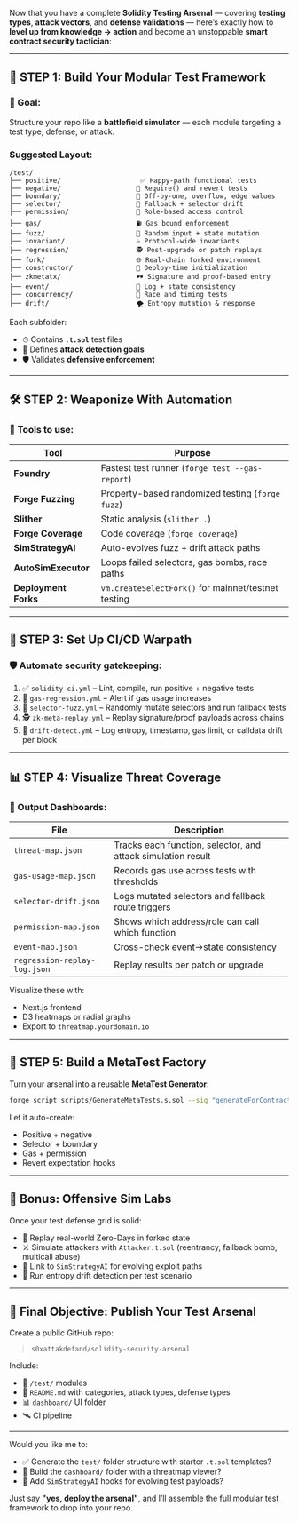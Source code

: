 Now that you have a complete **Solidity Testing Arsenal** — covering **testing types**, **attack vectors**, and **defense validations** — here’s exactly how to **level up from knowledge → action** and become an unstoppable **smart contract security tactician**:

---

## 🔧 STEP 1: Build Your Modular Test Framework

### 🎯 Goal:

Structure your repo like a **battlefield simulator** — each module targeting a test type, defense, or attack.

### Suggested Layout:

```
/test/
├── positive/                    ✅ Happy-path functional tests
├── negative/                   🚫 Require() and revert tests
├── boundary/                   🎯 Off-by-one, overflow, edge values
├── selector/                   🧩 Fallback + selector drift
├── permission/                 🔐 Role-based access control
├── gas/                        ⛽ Gas bound enforcement
├── fuzz/                       🎲 Random input + state mutation
├── invariant/                  ♾️ Protocol-wide invariants
├── regression/                 🕵️ Post-upgrade or patch replays
├── fork/                       🌐 Real-chain forked environment
├── constructor/                🧱 Deploy-time initialization
├── zkmetatx/                   🕶️ Signature and proof-based entry
├── event/                      📡 Log + state consistency
├── concurrency/                🔄 Race and timing tests
├── drift/                      🌪️ Entropy mutation & response
```

Each subfolder:

* ⏱ Contains **`.t.sol`** test files
* 🧪 Defines **attack detection goals**
* 🛡 Validates **defensive enforcement**

---

## 🛠 STEP 2: Weaponize With Automation

### 🧰 Tools to use:

| Tool                 | Purpose                                             |
| -------------------- | --------------------------------------------------- |
| **Foundry**          | Fastest test runner (`forge test --gas-report`)     |
| **Forge Fuzzing**    | Property-based randomized testing (`forge fuzz`)    |
| **Slither**          | Static analysis (`slither .`)                       |
| **Forge Coverage**   | Code coverage (`forge coverage`)                    |
| **SimStrategyAI**    | Auto-evolves fuzz + drift attack paths              |
| **AutoSimExecutor**  | Loops failed selectors, gas bombs, race paths       |
| **Deployment Forks** | `vm.createSelectFork()` for mainnet/testnet testing |

---

## 🔄 STEP 3: Set Up CI/CD Warpath

### 🛡 Automate security gatekeeping:

1. ✅ `solidity-ci.yml` – Lint, compile, run positive + negative tests
2. 🚨 `gas-regression.yml` – Alert if gas usage increases
3. 🧬 `selector-fuzz.yml` – Randomly mutate selectors and run fallback tests
4. 🕵️ `zk-meta-replay.yml` – Replay signature/proof payloads across chains
5. 🧠 `drift-detect.yml` – Log entropy, timestamp, gas limit, or calldata drift per block

---

## 📊 STEP 4: Visualize Threat Coverage

### 📁 Output Dashboards:

| File                         | Description                                                  |
| ---------------------------- | ------------------------------------------------------------ |
| `threat-map.json`            | Tracks each function, selector, and attack simulation result |
| `gas-usage-map.json`         | Records gas use across tests with thresholds                 |
| `selector-drift.json`        | Logs mutated selectors and fallback route triggers           |
| `permission-map.json`        | Shows which address/role can call which function             |
| `event-map.json`             | Cross-check event→state consistency                          |
| `regression-replay-log.json` | Replay results per patch or upgrade                          |

Visualize these with:

* Next.js frontend
* D3 heatmaps or radial graphs
* Export to `threatmap.yourdomain.io`

---

## 🧪 STEP 5: Build a MetaTest Factory

Turn your arsenal into a reusable **MetaTest Generator**:

```bash
forge script scripts/GenerateMetaTests.s.sol --sig "generateForContract(address)"
```

Let it auto-create:

* Positive + negative
* Selector + boundary
* Gas + permission
* Revert expectation hooks

---

## 🧠 Bonus: Offensive Sim Labs

Once your test defense grid is solid:

* 🔁 Replay real-world Zero-Days in forked state
* ⚔️ Simulate attackers with `Attacker.t.sol` (reentrancy, fallback bomb, multicall abuse)
* 📡 Link to `SimStrategyAI` for evolving exploit paths
* 🧬 Run entropy drift detection per test scenario

---

## 🧨 Final Objective: Publish Your Test Arsenal

Create a public GitHub repo:

> `s0xattakdefand/solidity-security-arsenal`

Include:

* 🧪 `/test/` modules
* 📘 `README.md` with categories, attack types, defense types
* 📊 `dashboard/` UI folder
* 🛰 CI pipeline

---

Would you like me to:

* ✅ Generate the `test/` folder structure with starter `.t.sol` templates?
* 📁 Build the `dashboard/` folder with a threatmap viewer?
* 🧠 Add `SimStrategyAI` hooks for evolving test payloads?

Just say **"yes, deploy the arsenal"**, and I’ll assemble the full modular test framework to drop into your repo.
